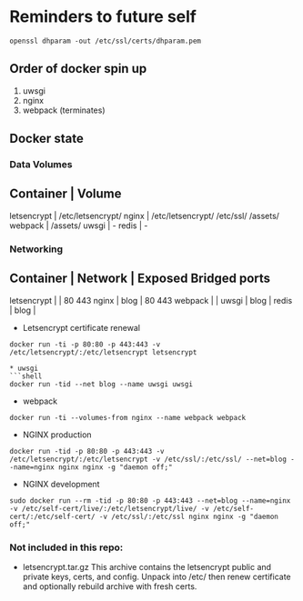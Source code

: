 # Reminders to future self

``` shell
openssl dhparam -out /etc/ssl/certs/dhparam.pem
```

## Order of docker spin up
1) uwsgi
2) nginx
3) webpack (terminates)



## Docker state
### Data Volumes

Container | Volume
------------------
letsencrypt | /etc/letsencrypt/
nginx | /etc/letsencrypt/ /etc/ssl/ /assets/
webpack | /assets/
uwsgi | -
redis | -

### Networking

Container | Network | Exposed Bridged ports
-------------------------------------------
letsencrypt |  | 80 443
nginx | blog | 80 443
webpack |  | 
uwsgi | blog | 
redis | blog | 


* Letsencrypt certificate renewal
``` shell
docker run -ti -p 80:80 -p 443:443 -v /etc/letsencrypt/:/etc/letsencrypt letsencrypt

* uwsgi
```shell
docker run -tid --net blog --name uwsgi uwsgi
```

* webpack
``` shell
docker run -ti --volumes-from nginx --name webpack webpack
```

* NGINX production
``` shell
docker run -tid -p 80:80 -p 443:443 -v /etc/letsencrypt/:/etc/letsencrypt -v /etc/ssl/:/etc/ssl/ --net=blog --name=nginx nginx nginx -g "daemon off;"
```
* NGINX development
``` shell
sudo docker run --rm -tid -p 80:80 -p 443:443 --net=blog --name=nginx -v /etc/self-cert/live/:/etc/letsencrypt/live/ -v /etc/self-cert/:/etc/self-cert/ -v /etc/ssl/:/etc/ssl nginx nginx -g "daemon off;"
```

### Not included in this repo:
* letsencrypt.tar.gz
This archive contains the letsencrypt public and private keys, certs, and config. Unpack into /etc/ then renew certificate and optionally rebuild archive with fresh certs.

